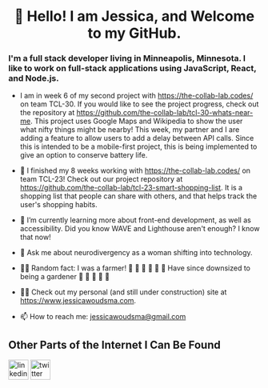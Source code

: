 # <center> 👋 Hello! I am Jessica, and Welcome to my GitHub.</center>

### I'm a full stack developer living in Minneapolis, Minnesota. I like to work on full-stack applications using JavaScript, React, and Node.js.

- I am in week 6 of my second project with https://the-collab-lab.codes/ on team TCL-30. If you would like to see the project progress, check out the repository at https://github.com/the-collab-lab/tcl-30-whats-near-me. This project uses Google Maps and Wikipedia to show the user what nifty things might be nearby! This week, my partner and I are adding a feature to allow users to add a delay between API calls. Since this is intended to be a mobile-first project, this is being implemented to give an option to conserve battery life.  

- 🔭 I finished my 8 weeks working with https://the-collab-lab.codes/ on team TCL-23! Check out our project repository at https://github.com/the-collab-lab/tcl-23-smart-shopping-list. It is a shopping list that people can share with others, and that helps track the user's shopping habits.

- 🌱 I’m currently learning more about front-end development, as well as accessibility. Did you know WAVE and Lighthouse aren't enough? I know that now! 

- 💬 Ask me about neurodivergency as a woman shifting into technology.

- 👩‍🌾 Random fact: I was a farmer! 🦙 🐓 🌽 🍅 🥬 🚜 Have since downsized to being a gardener 🌻 🌿 🍄 🌱 🍉 

- 👩‍💻 Check out my personal (and still under construction) site at https://www.jessicawoudsma.com. 

- 📫 How to reach me: jessicawoudsma@gmail.com 

## Other Parts of the Internet I Can Be Found

[<img src='https://cdn.jsdelivr.net/npm/simple-icons@3.0.1/icons/linkedin.svg' alt='linkedin' height='40' color='white'>](https://www.linkedin.com/in/jessicawoudsma/ "Jessica on LinkedIn") [<img src='https://cdn.jsdelivr.net/npm/simple-icons@3.0.1/icons/twitter.svg' alt='twitter' height='40'>](https://twitter.com/jecajoki "Jessica on Twitter")
